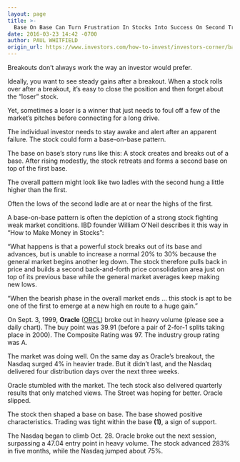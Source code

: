 ```yaml
---
layout: page
title: >-
  Base On Base Can Turn Frustration In Stocks Into Success On Second Try
date: 2016-03-23 14:42 -0700
author: PAUL WHITFIELD
origin_url: https://www.investors.com/how-to-invest/investors-corner/base-on-base-can-turn-frustration-into-success-on-second-try
---
```





Breakouts don’t always work the way an investor would prefer.


Ideally, you want to see steady gains after a breakout. When a stock rolls over after a breakout, it’s easy to close the position and then forget about the “loser” stock.


Yet, sometimes a loser is a winner that just needs to foul off a few of the market’s pitches before connecting for a long drive.


The individual investor needs to stay awake and alert after an apparent failure. The stock could form a base-on-base pattern.


The base on base’s story runs like this: A stock creates and breaks out of a base. After rising modestly, the stock retreats and forms a second base on top of the first base.


The overall pattern might look like two ladles with the second hung a little higher than the first.


Often the lows of the second ladle are at or near the highs of the first.


A base-on-base pattern is often the depiction of a strong stock fighting weak market conditions. IBD founder William O’Neil describes it this way in “How to Make Money in Stocks”:


“What happens is that a powerful stock breaks out of its base and advances, but is unable to increase a normal 20% to 30% because the general market begins another leg down. The stock therefore pulls back in price and builds a second back-and-forth price consolidation area just on top of its previous base while the general market averages keep making new lows.


“When the bearish phase in the overall market ends ... this stock is apt to be one of the first to emerge at a new high en route to a huge gain.”


On Sept. 3, 1999, **Oracle** ([ORCL](https://research.investors.com/quote.aspx?symbol=ORCL)) broke out in heavy volume (please see a daily chart). The buy point was 39.91 (before a pair of 2-for-1 splits taking place in 2000). The Composite Rating was 97. The industry group rating was A.


The market was doing well. On the same day as Oracle’s breakout, the Nasdaq surged 4% in heavier trade. But it didn’t last, and the Nasdaq delivered four distribution days over the next three weeks.


Oracle stumbled with the market. The tech stock also delivered quarterly results that only matched views. The Street was hoping for better. Oracle slipped.


The stock then shaped a base on base. The base showed positive characteristics. Trading was tight within the base **(1)**, a sign of support.


The Nasdaq began to climb Oct. 28. Oracle broke out the next session, surpassing a 47.04 entry point in heavy volume. The stock advanced 283% in five months, while the Nasdaq jumped about 75%.




